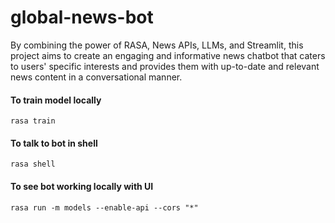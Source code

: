 # global-news-bot
By combining the power of RASA, News APIs, LLMs, and Streamlit, this project aims to create an engaging and informative news chatbot that caters to users' specific interests and provides them with up-to-date and relevant news content in a conversational manner.

#### To train model locally
```
rasa train 

```
#### To talk to bot in shell
```
rasa shell

```

#### To see bot working locally with UI
``` 
rasa run -m models --enable-api --cors "*" 
```

